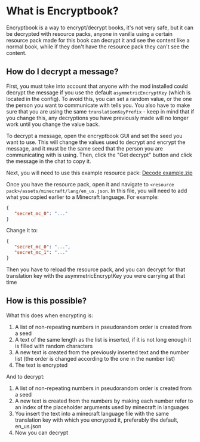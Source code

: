 # What is Encryptbook?
Encryptbook is a way to encrypt/decrypt books, it's not very safe, but it can be decrypted with resource packs, anyone in vanilla using a certain resource pack made for this book can decrypt it and see the content like a normal book, while if they don't have the resource pack they can't see the content.

## How do I decrypt a message?
First, you must take into account that anyone with the mod installed could decrypt the message if you use the default `asymmetricEncryptKey` (which is located in the config). To avoid this, you can set a random value, or the one the person you want to communicate with tells you. You also have to make sure that you are using the same `translationKeyPrefix` - keep in mind that if you change this, any decryptions you have previously made will no longer work until you change the value back.

To decrypt a message, open the encryptbook GUI and set the seed you want to use. This will change the values used to decrypt and encrypt the message, and it must be the same seed that the person you are communicating with is using. Then, click the "Get decrypt" button and click the message in the chat to copy it.

Next, you will need to use this example resource pack:
[Decode example.zip](https://github.com/Zailer43/FZMM-Mod/files/9523282/Decode.example.zip)

Once you have the resource pack, open it and navigate to `<resource pack>/assets/minecraft/lang/en_us.json`. In this file, you will need to add what you copied earlier to a Minecraft language. For example:

```json
{
   "secret_mc_0": "..."
}
```
Change it to:
```json
{
   "secret_mc_0": "...",
   "secret_mc_1": "..."
}
```
Then you have to reload the resource pack, and you can decrypt for that translation key with the asymmetricEncryptKey you were carrying at that time

## How is this possible?
What this does when encrypting is:
1. A list of non-repeating numbers in pseudorandom order is created from a seed
2. A text of the same length as the list is inserted, if it is not long enough it is filled with random characters
3. A new text is created from the previously inserted text and the number list (the order is changed according to the one in the number list)
4. The text is encrypted

And to decrypt:
1. A list of non-repeating numbers in pseudorandom order is created from a seed
2. A new text is created from the numbers by making each number refer to an index of the placeholder arguments used by minecraft in languages
3. You insert the text into a minecraft language file with the same translation key with which you encrypted it, preferably the default, en_us.json
4. Now you can decrypt